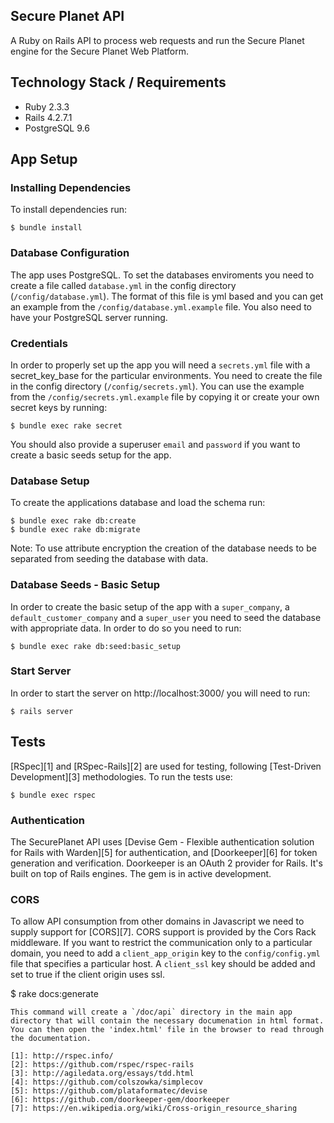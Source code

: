 ## Secure Planet API

A Ruby on Rails API to process web requests and run the Secure Planet engine for the Secure Planet Web Platform.

## Technology Stack / Requirements
- Ruby 2.3.3
- Rails 4.2.7.1
- PostgreSQL 9.6

## App Setup

### Installing Dependencies
To install dependencies run:
```
$ bundle install
```

### Database Configuration
The app uses PostgreSQL.
To set the databases enviroments you need to create a file called `database.yml` in the config directory (`/config/database.yml`).
The format of this file is yml based and you can get an example from the `/config/database.yml.example` file. You also need to have your PostgreSQL server running.

### Credentials
In order to properly set up the app you will need a `secrets.yml` file with a secret_key_base for the particular environments. You need to create the file in the config directory (`/config/secrets.yml`). You can use the example from the `/config/secrets.yml.example` file by copying it or create your own secret keys by running:
```
$ bundle exec rake secret
```
You should also provide a superuser `email` and `password` if you want to create a basic seeds setup for the app.

### Database Setup
To create the applications database and load the schema run:
```
$ bundle exec rake db:create
$ bundle exec rake db:migrate
```
Note: To use attribute encryption the creation of the database needs to be separated from seeding the database with data.

### Database Seeds - Basic Setup
In order to create the basic setup of the app with a `super_company`, a `default_customer_company` and a `super_user` you need to seed the database with appropriate data. In order to do so you need to run:
```
$ bundle exec rake db:seed:basic_setup
```
### Start Server
In order to start the server on http://localhost:3000/ you will need to run:
```
$ rails server
```
## Tests
[RSpec][1] and [RSpec-Rails][2] are used for testing, following [Test-Driven Development][3] methodologies.
To run the tests use:
```
$ bundle exec rspec
```

### Authentication
The SecurePlanet API uses [Devise Gem - Flexible authentication solution for Rails with Warden][5]
for authentication, and [Doorkeeper][6] for token generation and verification.
Doorkeeper is an OAuth 2 provider for Rails. It's built on top of Rails engines. The gem is in active development.

### CORS
To allow API consumption from other domains in Javascript we need to supply support for [CORS][7].
CORS support is provided by the Cors Rack middleware.
If you want to restrict the communication only to a particular domain, you need to add a `client_app_origin` key to the `config/config.yml` file that specifies a particular host. A `client_ssl` key should be added and set to true if the client origin uses ssl.

$ rake docs:generate
```
This command will create a `/doc/api` directory in the main app directory that will contain the necessary documenation in html format. You can then open the 'index.html' file in the browser to read through the documentation.

[1]: http://rspec.info/
[2]: https://github.com/rspec/rspec-rails
[3]: http://agiledata.org/essays/tdd.html
[4]: https://github.com/colszowka/simplecov
[5]: https://github.com/plataformatec/devise
[6]: https://github.com/doorkeeper-gem/doorkeeper
[7]: https://en.wikipedia.org/wiki/Cross-origin_resource_sharing
